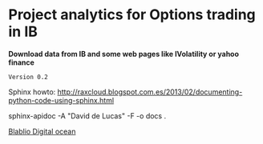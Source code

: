 # Project analytics for Options trading in IB

**Download data from IB and some web pages like IVolatility or yahoo finance**

`Version 0.2`

Sphinx howto:
    http://raxcloud.blogspot.com.es/2013/02/documenting-python-code-using-sphinx.html

sphinx-apidoc -A "David de Lucas" -F -o docs .

[Blablio Digital ocean](https://blablio.mooo.com:45451/tree)


